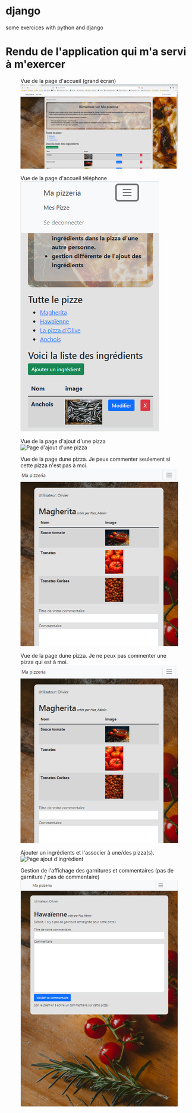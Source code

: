 # django
some exercices with python and django

<h1>Rendu de l'application qui m'a servi à m'exercer</h1>

<figure>
  <figcaption>Vue de la page d'accueil (grand écran)</figcaption>
  <img src="screenshots/homepage.png" alt="homepage"  />
</figure>

<figure>
  <figcaption>Vue de la page d'accueil téléphone</figcaption>
  <img src="screenshots/homepage-phone.png" alt="responsive homepage pour téléphone"  />
</figure>

<figure>
  <figcaption>Vue de la page d'ajout d'une pizza</figcaption>
  <img src="screenshots/new-pizza.png" alt="Page d'ajout d'une pizza"  />
</figure>

<figure>
  <figcaption>Vue de la page dune pizza. Je peux commenter seulement si cette pizza n'est pas à moi.</figcaption>
  <img src="screenshots/commenter.png" alt="Page d'une pizza"  />
</figure>

<figure>
  <figcaption>Vue de la page dune pizza. Je ne peux pas commenter une pizza qui est à moi.</figcaption>
  <img src="screenshots/commenter.png" alt="Page d'une de mes \"pizze\"" />
</figure>

<figure>
  <figcaption>Ajouter un ingrédients et l'associer à une/des pizza(s).</figcaption>
  <img src="screenshots/ajout_ingrédient.png" alt="Page ajout d'ingrédient"  />
</figure>

<figure>
  <figcaption>Gestion de l'affichage des garnitures et commentaires (pas de garniture / pas de commentaire)</figcaption>
  <img src="screenshots/tablette_gestion-garniture_comments.png" alt="Gestion affichage"  />
</figure>
